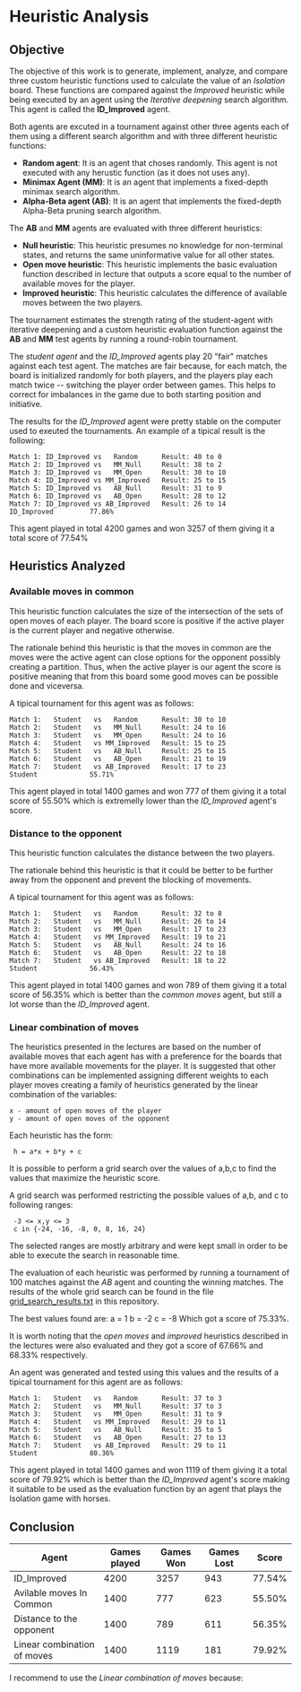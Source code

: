# Heuristic Analysis

## Objective

The objective of this work is to generate, implement, analyze, and compare
three custom heuristic functions used to calculate the value of an _Isolation_
board. These functions are compared against the _Improved_ heuristic while being
executed by an agent using the _Iterative deepening_ search algorithm. This agent
is called the __ID_Improved__ agent.

Both agents are excuted in a tournament against other three agents each of them
using a different search algorithm and with three different heuristic functions:

- **Random agent**: It is an agent that choses randomly. This agent is not executed
with any herustic function (as it does not uses any).
- **Minimax Agent (MM)**: It is an agent that implements a fixed-depth minimax search algorithm.
- **Alpha-Beta agent (AB)**: It is an agent that implements the fixed-depth Alpha-Beta pruning
search algorithm.

The __AB__ and __MM__ agents are evaluated with three different heuristics:

- **Null heuristic**: This heuristic presumes no knowledge for non-terminal states,
and returns the same uninformative value for all other states.
- **Open move heuristic**: This heuristic implements the basic evaluation function
described in lecture that outputs a score equal to the number of available moves
for the player.
- **Improved heuristic**: This heuristic calculates the difference of available
moves between the two players.

The tournament estimates the strength rating of the student-agent with iterative
deepening and a custom heuristic evaluation function against the __AB__ and __MM__
test agents by running a round-robin tournament.

The _student agent_ and the *ID_Improved* agents play 20 "fair" matches against
each test agent. The matches are fair because, for each match, the board is
initialized randomly for both players, and the players play each match twice --
switching the player order between games. This helps to correct for imbalances
in the game due to both starting position and initiative.

The results for the *ID_Improved* agent were pretty stable on the computer used
to exeuted the tournaments. An example of a tipical result is the following:

    Match 1: ID_Improved vs   Random      Result: 40 to 0
    Match 2: ID_Improved vs   MM_Null     Result: 38 to 2
    Match 3: ID_Improved vs   MM_Open     Result: 30 to 10
    Match 4: ID_Improved vs MM_Improved   Result: 25 to 15
    Match 5: ID_Improved vs   AB_Null     Result: 31 to 9
    Match 6: ID_Improved vs   AB_Open     Result: 28 to 12
    Match 7: ID_Improved vs AB_Improved   Result: 26 to 14
    ID_Improved         77.86%

This agent played in total 4200 games and won 3257 of them giving it a total
score of 77.54%

## Heuristics Analyzed

### Available moves in common

This heuristic function calculates the size of the intersection of the sets of
open moves of each player. The board score is positive if the active player
is the current player and negative otherwise.

The rationale behind this heuristic is that the moves in common are the moves
were the active agent can close options for the opponent possibly creating a
partition. Thus, when the active player is our agent the score is positive
meaning that from this board some good moves can be possible done and viceversa.

A tipical tournament for this agent was as follows:

    Match 1:   Student   vs   Random      Result: 30 to 10
    Match 2:   Student   vs   MM_Null     Result: 24 to 16
    Match 3:   Student   vs   MM_Open     Result: 24 to 16
    Match 4:   Student   vs MM_Improved   Result: 15 to 25
    Match 5:   Student   vs   AB_Null     Result: 25 to 15
    Match 6:   Student   vs   AB_Open     Result: 21 to 19
    Match 7:   Student   vs AB_Improved   Result: 17 to 23
    Student             55.71%

This agent played in total 1400 games and won 777 of them giving it a total
score of 55.50% which is extremelly lower than the *ID_Improved* agent's score.

### Distance to the opponent

This heuristic function calculates the distance between the two players.

The rationale behind this heuristic is that it could be better to be further
away from the opponent and prevent the blocking of movements.

A tipical tournament for this agent was as follows:

    Match 1:   Student   vs   Random      Result: 32 to 8
    Match 2:   Student   vs   MM_Null     Result: 26 to 14
    Match 3:   Student   vs   MM_Open     Result: 17 to 23
    Match 4:   Student   vs MM_Improved   Result: 19 to 21
    Match 5:   Student   vs   AB_Null     Result: 24 to 16
    Match 6:   Student   vs   AB_Open     Result: 22 to 18
    Match 7:   Student   vs AB_Improved   Result: 18 to 22
    Student             56.43%

This agent played in total 1400 games and won 789 of them giving it a total
score of 56.35% which is better than the _common moves_ agent, but still a lot
worse than the *ID_Improved* agent.

### Linear combination of moves

The heuristics presented in the lectures are based on the number of available
moves that each agent has with a preference for the boards that have more available
movements for the player. It is suggested that other combinations can be implemented
assigning different weights to each player moves creating a family of heuristics
generated by the linear combination of the variables:

    x - amount of open moves of the player
    y - amount of open moves of the opponent

Each heuristic has the form:

     h = a*x + b*y + c

It is possible to perform a grid search over the values of a,b,c to find the values
that maximize the heuristic score.

A grid search was performed restricting the possible values of a,b, and c
to following ranges:

     -3 <= x,y <= 3
     c in {-24, -16, -8, 0, 8, 16, 24}

The selected ranges are mostly arbitrary and were kept small in order to be able
to execute the search in reasonable time.

The evaluation of each heuristic was performed by running a tournament of 100
matches against the _AB_ agent and counting the winning matches. The results of
the whole grid search can be found in the file
[grid_search_results.txt](https://github.com/edhzsz/AIND-Isolation/blob/master/grid_search_results.txt)
in this repository.

The best values found are:
a = 1
b = -2
c = -8
Which got a score of 75.33%.

It is worth noting that the _open moves_ and _improved_ heuristics described in the
lectures were also evaluated and they got a score of 67.66% and 68.33% respectively.

An agent was generated and tested using this values and the results of a tipical
tournament for this agent are as follows:

    Match 1:   Student   vs   Random      Result: 37 to 3
    Match 2:   Student   vs   MM_Null     Result: 37 to 3
    Match 3:   Student   vs   MM_Open     Result: 31 to 9
    Match 4:   Student   vs MM_Improved   Result: 29 to 11
    Match 5:   Student   vs   AB_Null     Result: 35 to 5
    Match 6:   Student   vs   AB_Open     Result: 27 to 13
    Match 7:   Student   vs AB_Improved   Result: 29 to 11
    Student             80.36%

This agent played in total 1400 games and won 1119 of them giving it a total
score of 79.92% which is better than the *ID_Improved* agent's score making
it suitable to be used as the evaluation function by an agent that plays
the Isolation game with horses.

## Conclusion

|  Agent                      | Games played | Games Won | Games Lost |  Score |
|-----------------------------|--------------|-----------|------------|--------|
| ID_Improved                 |     4200     |    3257   |    943     | 77.54% |
| Avilable moves In Common    |     1400     |     777   |    623     | 55.50% |
| Distance to the opponent    |     1400     |     789   |    611     | 56.35% |
| Linear combination of moves |     1400     |    1119   |    181     | 79.92% |


I recommend to use the _Linear combination of moves_ because:


